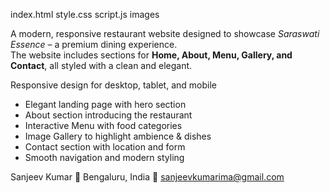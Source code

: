 index.html
style.css
script.js
images

A modern, responsive restaurant website designed to showcase *Saraswati Essence* – a premium dining experience.  
The website includes sections for **Home, About, Menu, Gallery, and Contact**, all styled with a clean and elegant.

Responsive design for desktop, tablet, and mobile
- Elegant landing page with hero section
- About section introducing the restaurant
- Interactive Menu with food categories
- Image Gallery to highlight ambience & dishes
- Contact section with location and form
- Smooth navigation and modern styling





Sanjeev Kumar
📍 Bengaluru, India
📧 sanjeevkumarima@gmail.com

